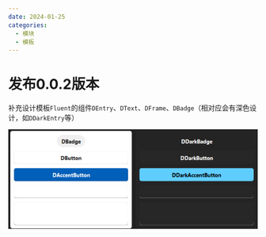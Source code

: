 ```yaml
---
date: 2024-01-25
categories:
  - 模块
  - 模板
---
```


# 发布0.0.2版本

补充设计模板`Fluent`的组件`DEntry`、`DText`、`DFrame`、`DBadge`（相对应会有深色设计，如`DDarkEntry`等）

![](2024-01-25.png)